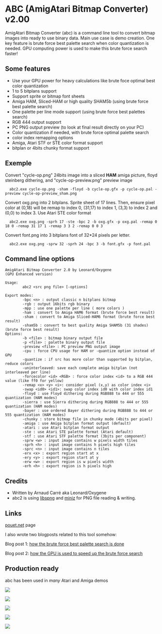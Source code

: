 # ABC (AmigAtari Bitmap Converter) v2.00

AmigAtari Bitmap Converter (abc) is a command line tool to convert bitmap images into ready to use binary data. Main use case is demo creation.
One key feature is brute force best palette search when color quantization is needed. GPU computing power is used to make this brute force search faster!

## Some features
- Use your GPU power for heavy calculations like brute foce optimal best color quantization
- 1 to 5 bitplans support
- Support sprite or bitmap font sheets
- Amiga HAM, Sliced-HAM or high quality SHAM5b (using brute force best palette search)
- One palette per line mode support (using brute force best palettes search)
- RGB 444 output support
- PC PNG output preview (to look at final result directly on your PC)
- Color quantization if needed, with brute force optimal palette search
- color index remapping options
- Amiga, Atari STF or STE color format support
- bitplan or 4bits chunky format support

## Exemple
Convert "cycle-op.png" 24bits image into a sliced **HAM** amiga picture, floyd steinberg dithering, and "cycle-op-preview.png" preview image
````
  abc2.exe cycle-op.png -sham -floyd -b cycle-op.gfx -p cycle-op.pal -preview cycle-op-preview_sham.png
````

Convert oxg.png into 2 bitplans. Sprite sheet of 17 lines. Then, ensure pixel color at (0,18) will be remap to index 0, (31,17) to index 1, (3,3) to index 2 and (0,0) to index 3. Use Atari STE color format
````
  abc2.exe oxg.png -sprh 17 -ste -bpc 2 -b oxg.gfx -p oxg.pal -remap 0 18 0 -remap 31 17 1 -remap 3 3 2 -remap 0 0 3
````

Convert font.png into 3 bitplans font of 32*24 pixels per letter.
````
  abc2.exe oxg.png -sprw 32 -sprh 24 -bpc 3 -b font.gfx -p font.pal
````


## Command line options

````
AmigAtari Bitmap Converter 2.0 by Leonard/Oxygene
(GPU Enhanced version)

Usage:
        abc2 <src png file> [-options]

Export modes:
        -bpc <n> : output classic n bitplans bitmap
        -rgb : output 16bits rgb binary
        -mpp : use one palette per line ( more colors )
        -ham : convert to Amiga HAM6 format (brute force best result)
        -sham : convert to Amiga Sliced-HAM6 format (brute force best result)
        -sham5b : convert to best quality Amiga SHAM5b (31 shades) (brute force best result)
Options:
        -b <file> : bitmap binary output file
        -p <file> : palette binary output file
        -preview <file> : PC preview PNG output image
        -cpu : force CPU usage for HAM or -quantize option instead of GPU
        -quantize : if src has more color than supported by bitplan, reduce colors
        -uninterleaved: save each complete amiga bitplan (not interleaved per line)
        -forcecolor <id> <RGB> : force color index <id> to a RGB 444 value (like ff0 for yellow)
        -remap <x> <y> <i>: consider pixel (x,y) as color index <i>
        -swap <id0> <id1>: swap color index id0 with color index id1
        -floyd : use Floyd dithering during RGB888 to 444 or 555 quantization (HAM modes)
        -sierra : use Sierra dithering during RGB888 to 444 or 555 quantization (HAM modes)
        -bayer : use ordered Bayer dithering during RGB888 to 444 or 555 quantization (HAM modes)
        -chunky : store bitmap file in chunky mode (4bits per pixel)
        -amiga : use Amiga bitplan format output (default)
        -atari : use Atari bitplan format output
        -ste : use Atari STE palette format (Atari default)
        -stf : use Atari STF palette format (3bits per component)
        -sprw <w> : input image contains w pixels width tiles
        -sprh <h> : input image contains h pixels high tiles
        -sprc <n> : input image contains n tiles
        -erx <x> : export region start at x
        -ery <y> : export region start at y
        -erw <w> : export region is w pixels width
        -erh <h> : export region is h pixels high
````

## Credits

- Written by Arnaud Carré aka Leonard/Oxygene
- abc2 is using [libspng](https://github.com/randy408/libspng) and [miniz](https://github.com/richgel999/miniz) for PNG file reading & writing. 

## Links

[pouet.net](https://www.pouet.net/prod.php?which=95714) page

I also wrote two blogposts related to this tool somehow:

Blog post 1: [how the brute force best palette search is done](https://arnaud-carre.github.io/2022-12-30-amiga-ham/)

Blog post 2: [how the GPU is used to speed up the brute force search](https://arnaud-carre.github.io/2023-12-10-gpgpu/)

## Production ready

abc has been used in *many* Atari and Amiga demos

[<img src="https://content.pouet.net/files/screenshots/00094/00094129.jpg">](https://www.pouet.net/prod.php?which=94129)

[<img src="https://content.pouet.net/files/screenshots/00066/00066702.png">](https://www.pouet.net/prod.php?which=66702)

[<img src="https://content.pouet.net/files/screenshots/00085/00085276.png">](https://www.pouet.net/prod.php?which=85276)

[<img src="https://content.pouet.net/files/screenshots/00091/00091996.png">](https://www.pouet.net/prod.php?which=91996)

[<img src="https://content.pouet.net/files/screenshots/00081/00081081.jpg">](https://www.pouet.net/prod.php?which=81081)


